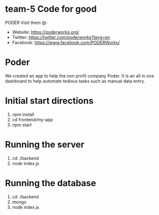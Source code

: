 # team-5 Code for good 

PODER
Visit them @:
- Website: https://poderworks.org/
- Twitter: https://twitter.com/poderworks?lang=en
- Facebook: https://www.facebook.com/PODERWorks/

# Poder
We created an app to help the non profit company Poder. It is an all in one dashboard to help automate tedious tasks such as manual data entry.

# Initial start directions
1. npm install
2. cd frontend/my-app
3. npm start

# Running the server
1. cd ./backend
2. node index.js

# Running the database
1. cd ./backend
2. mongo
3. node index.js


